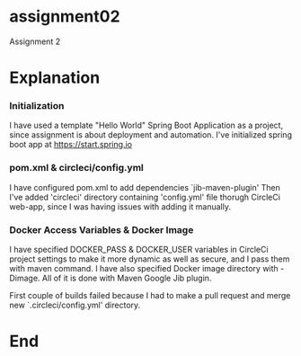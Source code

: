 # assignment02
Assignment 2

# Explanation

### Initialization
I have used a template "Hello World" Spring Boot Application as a project, since assignment is about deployment and automation.
I've initialized spring boot app at https://start.spring.io


### pom.xml & circleci/config.yml
I have configured pom.xml to add dependencies `jib-maven-plugin'
Then I've added 'circleci' directory containing 'config.yml' file thorugh CircleCi web-app, since I was having issues with adding it manually.

### Docker Access Variables & Docker Image
I have specified DOCKER_PASS & DOCKER_USER variables in CircleCi project settings to make it more dynamic as well as secure, and I pass them with maven command.
I have also specified Docker image directory with -Dimage. 
All of it is done with Maven Google Jib plugin.


First couple of builds failed because I had to make a pull request and merge new `.circleci/config.yml' directory.


# End
